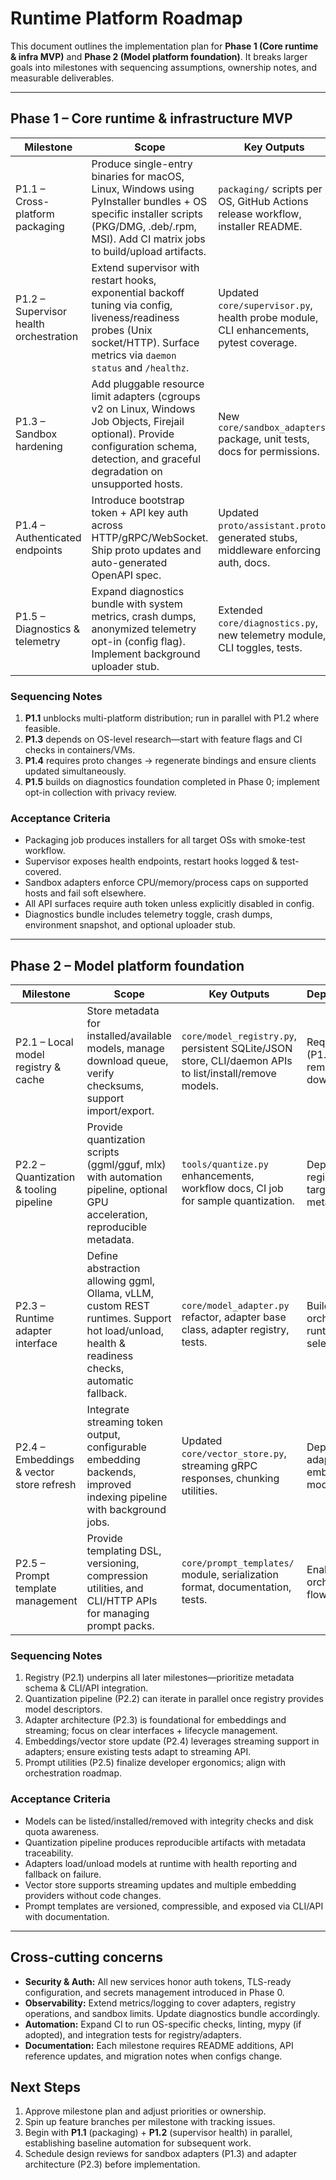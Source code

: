 # Runtime Platform Roadmap

This document outlines the implementation plan for **Phase 1 (Core runtime & infra MVP)** and **Phase 2 (Model platform foundation)**. It breaks larger goals into milestones with sequencing assumptions, ownership notes, and measurable deliverables.

---

## Phase 1 – Core runtime & infrastructure MVP

| Milestone | Scope | Key Outputs | Dependencies |
|-----------|-------|-------------|--------------|
| P1.1 – Cross-platform packaging | Produce single-entry binaries for macOS, Linux, Windows using PyInstaller bundles + OS specific installer scripts (PKG/DMG, .deb/.rpm, MSI). Add CI matrix jobs to build/upload artifacts. | `packaging/` scripts per OS, GitHub Actions release workflow, installer README. | Existing PyInstaller spec (`packaging/OnDeviceAI.spec`), signing credentials TBD. |
| P1.2 – Supervisor health orchestration | Extend supervisor with restart hooks, exponential backoff tuning via config, liveness/readiness probes (Unix socket/HTTP). Surface metrics via `daemon status` and `/healthz`. | Updated `core/supervisor.py`, health probe module, CLI enhancements, pytest coverage. | P1.1 packaging uses supervisor binaries. |
| P1.3 – Sandbox hardening | Add pluggable resource limit adapters (cgroups v2 on Linux, Windows Job Objects, Firejail optional). Provide configuration schema, detection, and graceful degradation on unsupported hosts. | New `core/sandbox_adapters/` package, unit tests, docs for permissions. | Requires OS-specific testing infra. |
| P1.4 – Authenticated endpoints | Introduce bootstrap token + API key auth across HTTP/gRPC/WebSocket. Ship proto updates and auto-generated OpenAPI spec. | Updated `proto/assistant.proto`, generated stubs, middleware enforcing auth, docs. | Dependent on packaging to ship credentials. |
| P1.5 – Diagnostics & telemetry | Expand diagnostics bundle with system metrics, crash dumps, anonymized telemetry opt-in (config flag). Implement background uploader stub. | Extended `core/diagnostics.py`, new telemetry module, CLI toggles, tests. | Leverages supervisor logs.

### Sequencing Notes
1. **P1.1** unblocks multi-platform distribution; run in parallel with P1.2 where feasible.
2. **P1.3** depends on OS-level research—start with feature flags and CI checks in containers/VMs.
3. **P1.4** requires proto changes → regenerate bindings and ensure clients updated simultaneously.
4. **P1.5** builds on diagnostics foundation completed in Phase 0; implement opt-in collection with privacy review.

### Acceptance Criteria
- Packaging job produces installers for all target OSs with smoke-test workflow.
- Supervisor exposes health endpoints, restart hooks logged & test-covered.
- Sandbox adapters enforce CPU/memory/process caps on supported hosts and fail soft elsewhere.
- All API surfaces require auth token unless explicitly disabled in config.
- Diagnostics bundle includes telemetry toggle, crash dumps, environment snapshot, and optional uploader stub.

---

## Phase 2 – Model platform foundation

| Milestone | Scope | Key Outputs | Dependencies |
|-----------|-------|-------------|--------------|
| P2.1 – Local model registry & cache | Store metadata for installed/available models, manage download queue, verify checksums, support import/export. | `core/model_registry.py`, persistent SQLite/JSON store, CLI/daemon APIs to list/install/remove models. | Requires auth (P1.4) for remote downloads. |
| P2.2 – Quantization & tooling pipeline | Provide quantization scripts (ggml/gguf, mlx) with automation pipeline, optional GPU acceleration, reproducible metadata. | `tools/quantize.py` enhancements, workflow docs, CI job for sample quantization. | Depends on registry for target metadata. |
| P2.3 – Runtime adapter interface | Define abstraction allowing ggml, Ollama, vLLM, custom REST runtimes. Support hot load/unload, health & readiness checks, automatic fallback. | `core/model_adapter.py` refactor, adapter base class, adapter registry, tests. | Builds on orchestrator runtime selection. |
| P2.4 – Embeddings & vector store refresh | Integrate streaming token output, configurable embedding backends, improved indexing pipeline with background jobs. | Updated `core/vector_store.py`, streaming gRPC responses, chunking utilities. | Depends on adapters for embedding models. |
| P2.5 – Prompt template management | Provide templating DSL, versioning, compression utilities, and CLI/HTTP APIs for managing prompt packs. | `core/prompt_templates/` module, serialization format, documentation, tests. | Enables richer orchestrator flows.

### Sequencing Notes
1. Registry (P2.1) underpins all later milestones—prioritize metadata schema & CLI/API integration.
2. Quantization pipeline (P2.2) can iterate in parallel once registry provides model descriptors.
3. Adapter architecture (P2.3) is foundational for embeddings and streaming; focus on clear interfaces + lifecycle management.
4. Embeddings/vector store update (P2.4) leverages streaming support in adapters; ensure existing tests adapt to streaming API.
5. Prompt utilities (P2.5) finalize developer ergonomics; align with orchestration roadmap.

### Acceptance Criteria
- Models can be listed/installed/removed with integrity checks and disk quota awareness.
- Quantization pipeline produces reproducible artifacts with metadata traceability.
- Adapters load/unload models at runtime with health reporting and fallback on failure.
- Vector store supports streaming updates and multiple embedding providers without code changes.
- Prompt templates are versioned, compressible, and exposed via CLI/API with documentation.

---

## Cross-cutting concerns

- **Security & Auth:** All new services honor auth tokens, TLS-ready configuration, and secrets management introduced in Phase 0.
- **Observability:** Extend metrics/logging to cover adapters, registry operations, and sandbox limits. Update diagnostics bundle accordingly.
- **Automation:** Expand CI to run OS-specific checks, linting, mypy (if adopted), and integration tests for registry/adapters.
- **Documentation:** Each milestone requires README additions, API reference updates, and migration notes when configs change.

## Next Steps

1. Approve milestone plan and adjust priorities or ownership.
2. Spin up feature branches per milestone with tracking issues.
3. Begin with **P1.1** (packaging) + **P1.2** (supervisor health) in parallel, establishing baseline automation for subsequent work.
4. Schedule design reviews for sandbox adapters (P1.3) and adapter architecture (P2.3) before implementation.
